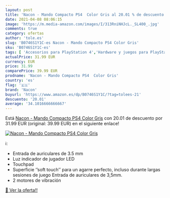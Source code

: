 ```yaml
---
layout: post
title: 'Nacon - Mando Compacto PS4  Color Gris al 20.01 % de descuento'
date: 2021-04-08 08:06:15
image: 'https://m.media-amazon.com/images/I/313RniNHJcL._SL400_.jpg'
comments: true
category: ofertas
author: 'tole.es'
slug: 'B0746S1Y1C-es Nacon - Mando Compacto PS4 Color Gris'
sku: 'B0746S1Y1C-es'
tags: [ 'Accesorios para PlayStation 4','Hardware y juegos para PlayStation 4','Mandos para PlayStation 4','Mandos y controles para PlayStation 4','Videojuegos','nacon','ps4', ]
actualPrice: 31.99 EUR
currency: EUR
price: 31.99
comparePrice: 39.99 EUR
prodname: 'Nacon - Mando Compacto PS4  Color Gris'
country: 'es'
flag: '🇪🇸'
brand: 'Nacon'
buyurl: 'https://www.amazon.es/dp/B0746S1Y1C/?tag=tolees-21'
descuento: '20.01'
average: '34.1016666666667'
---
```


Está [Nacon - Mando Compacto PS4  Color Gris](https://www.amazon.es/dp/B0746S1Y1C/?tag=tolees-21) con 20.01 de descuento por 31.99 EUR (original: 39.99 EUR) en el siguiente enlace!

[![Nacon - Mando Compacto PS4  Color Gris](https://m.media-amazon.com/images/I/313RniNHJcL._SL400_.jpg)](https://www.amazon.es/dp/B0746S1Y1C/?tag=tolees-21)

ℹ️:

- Entrada de auriculares de 3.5 mm
- Luz indicador de jugador LED
- Touchpad
- Superficie ‘’soft touch’’ para un agarre perfecto, incluso durante largas sesiones de juego Entrada de auriculares de 3,5mm.
- 2 motores de vibración

[🛒 Ver la oferta!!](https://www.amazon.es/dp/B0746S1Y1C/?tag=tolees-21)
